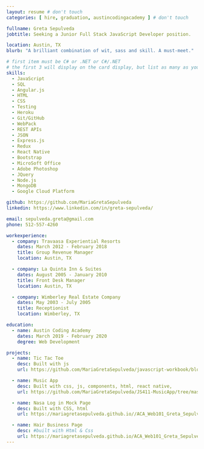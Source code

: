```yaml
---
layout: resume # don't touch
categories: [ hire, graduation, austincodingacademy ] # don't touch

fullname: Greta Sepulveda
jobtitle: Seeking a Junior Full Stack JavaScript Developer position.

location: Austin, TX
blurb: "A brilliant combination of wit, sass and skill. A must-meet."

# first item must be C# or .NET or C#/.NET
# the first 3 will display on the card display, but list as many as you want, they will be visible on your hire page
skills:
  - JavaScript
  - SQL
  - Angular.js
  - HTML
  - CSS
  - Testing
  - Heroku
  - Git/GitHub
  - WebPack
  - REST APIs
  - JSON
  - Express.js
  - Redux
  - React Native
  - Bootstrap
  - MicroSoft Office
  - Adobe Photoshop
  - JQuery
  - Node.js
  - MongoDB
  - Google Cloud Platform

github: https://github.com/MariaGretaSepulveda
linkedin: https://www.linkedin.com/in/greta-sepulveda/

email: sepulveda.greta@gmail.com
phone: 512-557-4260

workexperience:
  - company: Travaasa Experiential Resorts
    dates: March 2012 - February 2018
    title: Group Revenue Manager
    location: Austin, TX

  - company: La Quinta Inn & Suites
    dates: August 2005 - January 2010
    title: Front Desk Manager
    location: Austin, TX

  - company: Wimberley Real Estate Company
    dates: May 2003 - July 2005
    title: Receptionist
    location: Wimberley, TX

education:
  - name: Austin Coding Academy
    dates: March 2019 - February 2020
    degree: Web Development

projects:
  - name: Tic Tac Toe
    desc: Built with js
    url: https://github.com/MariaGretaSepulveda/javascript-workbook/blob/gh-pages/03week/ticTacToe.js

  - name: Music App
    desc: Built with css, js, components, html, react native,
    url: https://github.com/MariaGretaSepulveda/JS411-MusicApp/tree/master/src

  - name: Nasa Log in Mock Page
    desc: Built with CSS, html
    url: https://mariagretasepulveda.github.io//ACA_Web101_Greta_Sepulveda//myPortfolio/src/Nasa-Landing/nasa-landing.html

  - name: Hair Business Page
    desc: #built with Html & Css
    url: https://mariagretasepulveda.github.io/ACA_Web101_Greta_Sepulveda/myPortfolio/src/hair-landing-page/hair-landing-page.html
---
```

